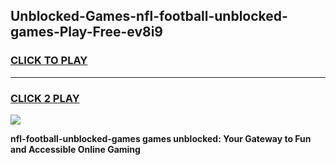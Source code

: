 
## Unblocked-Games-nfl-football-unblocked-games-Play-Free-ev8i9
<h3>
<a href="https://premium76.site?title=nfl-football-unblocked-games&ref=10A">CLICK TO PLAY</a></h3>
<hr>

<h3>
<a href="https://premium76.site?title=nfl-football-unblocked-games&ref=10A">CLICK 2 PLAY</a>
  
</h3>

<a href="https://premium76.site?title=nfl-football-unblocked-games&ref=10A"><img src="https://clearcache.store/games.png"></a>


**nfl-football-unblocked-games games unblocked: Your Gateway to Fun and Accessible Online Gaming**
